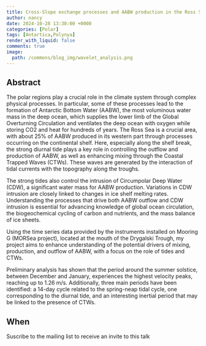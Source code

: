 ```yaml
---
title: Cross-Slope exchange processes and AABW production in the Ross Sea
author: nancy
date: 2024-10-28 13:30:00 +0000
categories: [Polar]
tags: [Antartica,Polynya]
render_with_liquid: false
comments: true
image:
  path: /commons/blog_img/wavelet_analysis.png
---
```



## Abstract

The polar regions play a crucial role in the climate system through complex physical processes. In particular, some of these processes lead to the formation of Antarctic Bottom Water (AABW), the most voluminous water mass in the deep ocean, which supplies the lower limb of the Global Overturning Circulation and ventilates the deep ocean with oxygen while storing CO2 and heat for hundreds of years. The Ross Sea is a crucial area, with about 25% of AABW produced in its western part through processes occurring on the continental shelf. Here, especially along the shelf break, the strong diurnal tide plays a key role in controlling the outflow and production of AABW, as well as enhancing mixing through the Coastal Trapped Waves (CTWs). These waves are generated by the interaction of tidal currents with the topography along the troughs.

The strong tides also control the intrusion of Circumpolar Deep Water (CDW), a significant water mass for AABW production. Variations in CDW intrusion are closely linked to changes in ice shelf melting rates. Understanding the processes that drive both AABW outflow and CDW intrusion is essential for advancing knowledge of global ocean circulation, the biogeochemical cycling of carbon and nutrients, and the mass balance of ice sheets.

Using the time series data provided by the instruments installed on Mooring G (MORSea project), located at the mouth of the Drygalski Trough, my project aims to enhance understanding of the potential drivers of mixing, production, and outflow of AABW, with a focus on the role of tides and CTWs.

Preliminary analysis has shown that the period around the summer solstice, between December and January, experiences the highest velocity peaks, reaching up to 1.26 m/s. Additionally, three main periods have been identified: a 14-day cycle related to the spring-neap tidal cycle, one corresponding to the diurnal tide, and an interesting inertial period that may be linked to the presence of CTWs.



## When

Suscribe to the mailing list to receive an invite to this talk
